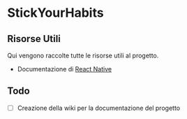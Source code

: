 # StickYourHabits

## Risorse Utili

Qui vengono raccolte tutte le risorse utili al progetto.

* Documentazione di [React Native](https://reactnative.dev/docs/getting-started)

## Todo
- [  ] Creazione della wiki per la documentazione del progetto

